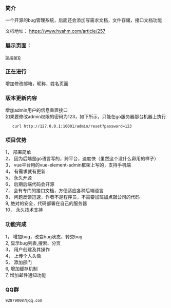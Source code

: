 ### 简介
  一个开源的bug管理系统，后面还会添加写需求文档，文件存储，接口文档功能

文档地址： https://www.hyahm.com/article/257  

### 展示页面： 
   [bugarp](http://bug.hyahm.com "bugarp")
   
###  正在进行  
   增加修改邮箱，昵称，姓名页面

### 版本更新内容   
   增加admin用户的信息重置接口  
   如果要修改admin权限的密码为123，如下所示，只能在go服务器那台机器上执行
```
   curl http://127.0.0.1:10001/admin/reset?password=123
```

### 项目优势  
 1， 部署简单  
 2， 因为后端是go语言写的，跨平台，速度快（虽然这个没什么卵用的样子）  
 3， vue平台用的vue-element-admin框架上写的，支持手机端  
 4， 有需求就有更新  
 5， 永久开源  
 6， 后期后端代码会开源  
 7， 会有专门的接口文档，方便适应各种后端语言  
 8， 问题反馈迅速，作者不是程序员，不需要加班加点敲公司的代码  
 9,  绝对的安全，代码部署在自己的服务器  
 10， 永久技术支持
 
###   功能完成  
  1， 增加bug，改变bug状态，转交bug  
  2,  显示bug列表,搜索、分页  
  3， 用户创建及其操作  
  4， 上传个人头像  
  5， 添加部门  
  6, 增加缓存机制   
  7, 增加邮件通知功能  
  
### QQ群
    928790087@qq.com

